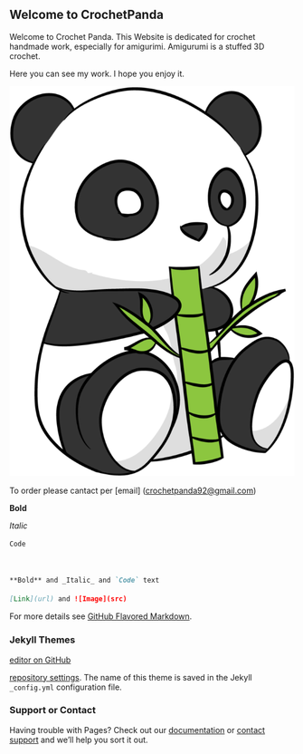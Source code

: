 ## Welcome to CrochetPanda

Welcome to Crochet Panda. This Website is dedicated for crochet handmade work, especially for amigurimi.
Amigurumi is a stuffed 3D crochet.

Here you can see my work. I hope you enjoy it. 



![Panda photo](panda.png)


To order please cantact per [email] (crochetpanda92@gmail.com)

**Bold** 

_Italic_

`Code`
```markdown


**Bold** and _Italic_ and `Code` text

[Link](url) and ![Image](src)
```

For more details see [GitHub Flavored Markdown](https://guides.github.com/features/mastering-markdown/).

### Jekyll Themes


[editor on GitHub](https://github.com/efp92/efp92.github.io/edit/master/index.md) 

[repository settings](https://github.com/efp92/efp92.github.io/settings). The name of this theme is saved in the Jekyll `_config.yml` configuration file.

### Support or Contact

Having trouble with Pages? Check out our [documentation](https://help.github.com/categories/github-pages-basics/) or [contact support](https://github.com/contact) and we’ll help you sort it out.
